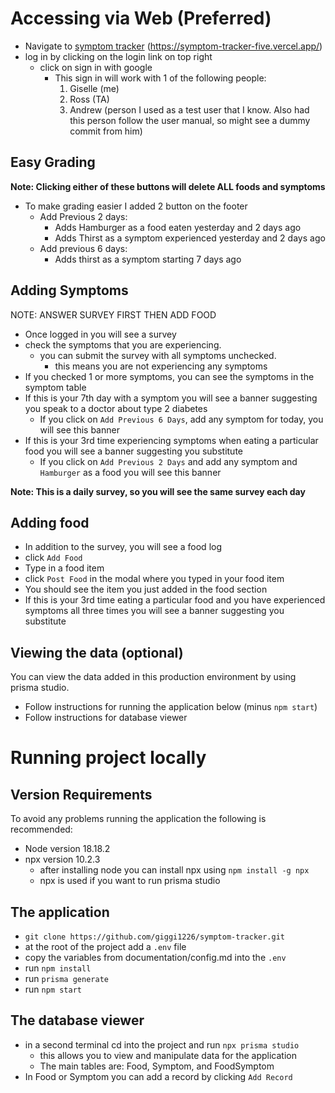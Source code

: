 # Accessing via Web (Preferred)
- Navigate to [symptom tracker](https://symptom-tracker-five.vercel.app/) (https://symptom-tracker-five.vercel.app/)
- log in by clicking on the login link on top right
  - click on sign in with google
    - This sign in will work with 1 of the following people:
      1. Giselle (me)
      2. Ross (TA)
      3. Andrew (person I used as a test user that I know. Also had this person follow the user manual, so might see a dummy commit from him)

## Easy Grading
**Note: Clicking either of these buttons will delete ALL foods and symptoms**
- To make grading easier I added 2 button on the footer
  - Add Previous 2 days:
    - Adds Hamburger as a food eaten yesterday and 2 days ago 
    - Adds Thirst as a symptom experienced yesterday and 2 days ago
  - Add previous 6 days:
    - Adds thirst as a symptom starting 7 days ago

## Adding Symptoms
NOTE:  ANSWER SURVEY FIRST THEN ADD FOOD
- Once logged in you will see a survey
- check the symptoms that you are experiencing.
  - you can submit the survey with all symptoms unchecked.
    - this means you are not experiencing any symptoms
- If you checked 1 or more symptoms, you can see the symptoms in the symptom table
- If this is your 7th day with a symptom you will see a banner suggesting you speak to a doctor about type 2 diabetes
  - If you click on `Add Previous 6 Days`, add any symptom for today, you will see this banner
- If this is your 3rd time experiencing symptoms when eating a particular food you will see a banner suggesting you substitute
  - If you click on `Add Previous 2 Days` and add any symptom and `Hamburger` as a food you will see this banner

**Note: This is a daily survey, so you will see the same survey each day**

## Adding food
- In addition to the survey, you will see a food log
- click `Add Food`
- Type in a food item
- click `Post Food` in the modal where you typed in your food item
- You should see the item you just added in the food section
- If this is your 3rd time eating a particular food and you have experienced symptoms all three times you will see a banner suggesting you substitute

## Viewing the data (optional)
You can view the data added in this production environment by using prisma studio.
- Follow instructions for running the application below (minus `npm start`)
- Follow instructions for database viewer

# Running project locally
## Version Requirements
To avoid any problems running the application the following is recommended:
- Node version 18.18.2
- npx version 10.2.3
  - after installing node you can install npx using `npm install -g npx`
  - npx is used if you want to run prisma studio

## The application
- `git clone https://github.com/giggi1226/symptom-tracker.git`
- at the root of the project add a `.env` file
- copy the variables from documentation/config.md into the `.env`
- run `npm install`
- run `prisma generate`
- run `npm start`

## The database viewer
- in a second terminal cd into the project and run `npx prisma studio`
  - this allows you to view and manipulate data for the application
  - The main tables are: Food, Symptom, and FoodSymptom
- In Food or Symptom you can add a record by clicking `Add Record`

